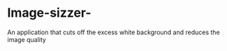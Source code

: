 # Image-sizzer-
An application that cuts off the excess white background and reduces the image quality
